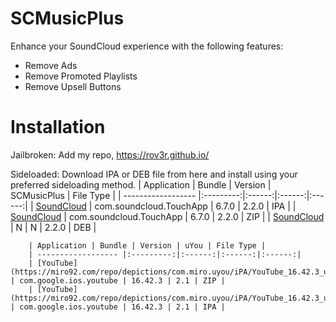 # SCMusicPlus
Enhance your SoundCloud experience with the following features:
- Remove Ads
- Remove Promoted Playlists
- Remove Upsell Buttons

# Installation
Jailbroken: Add my repo, https://rov3r.github.io/

Sideloaded: Download IPA or DEB file from here and install using your preferred sideloading method.
        | Application | Bundle | Version | SCMusicPlus | File Type |
        | ------------------ |:---------:|:------:|:------:|:------:|
        | [SoundCloud](https://rov3r.github.io/depiction/com.rov3r.scmusicplus/soundcloud_6.7.0_SCMusicPlus_2.2.0.ipa) | com.soundcloud.TouchApp | 6.7.0 | 2.2.0 | IPA |
        | [SoundCloud](https://rov3r.github.io/depiction/com.rov3r.scmusicplus/soundcloud_6.7.0_SCMusicPlus_2.2.0.zip) | com.soundcloud.TouchApp | 6.7.0 | 2.2.0 | ZIP |
        | [SoundCloud](https://github.com/Rov3r/rov3r.github.io/blob/master/deb/com.rov3r.scmusicplus_2.2.0_iphoneos-arm.deb) | N | N | 2.2.0 | DEB |


        | Application | Bundle | Version | uYou | File Type |
        | ------------------ |:---------:|:------:|:------:|:------:|
        | [YouTube](https://miro92.com/repo/depictions/com.miro.uyou/iPA/YouTube_16.42.3_uYou_2.1.zip) | com.google.ios.youtube | 16.42.3 | 2.1 | ZIP |
        | [YouTube](https://miro92.com/repo/depictions/com.miro.uyou/iPA/YouTube_16.42.3_uYou_2.1.ipa) | com.google.ios.youtube | 16.42.3 | 2.1 | IPA |
